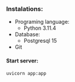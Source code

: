 ### **Instalations:**
  - Programing language:
    - Python 3.11.4
  - Database:
    - Postgresql 15
  - Git

#### **Start server:**

`uvicorn app:app`